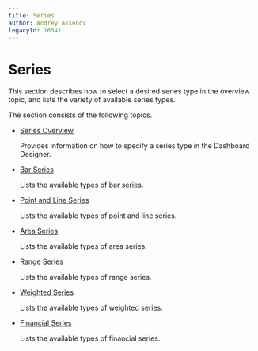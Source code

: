 ```yaml
---
title: Series
author: Andrey Aksenov
legacyId: 16541
---
```

# Series
This section describes how to select a desired series type in the overview topic, and lists the variety of available series types.

The section consists of the following topics.
* [Series Overview](series/series-overview.md)
	
	Provides information on how to specify a series type in the Dashboard Designer.
* [Bar Series](series/bar-series.md)
	
	Lists the available types of bar series.
* [Point and Line Series](series/point-and-line-series.md)
	
	Lists the available types of point and line series.
* [Area Series](series/area-series.md)
	
	Lists the available types of area series.
* [Range Series](series/range-series.md)
	
	Lists the available types of range series.
* [Weighted Series](series/weighted-series.md)
	
	Lists the available types of weighted series.
* [Financial Series](series/financial-series.md)
	
	Lists the available types of financial series.